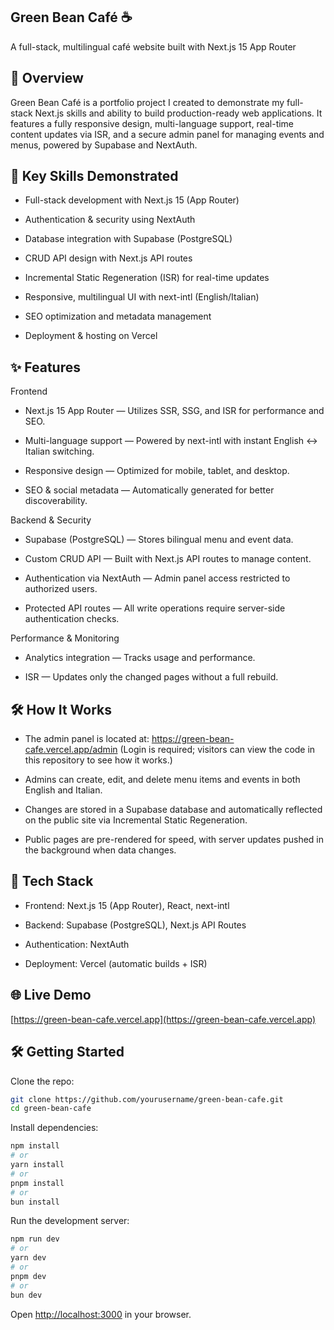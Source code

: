 ## Green Bean Café ☕
A full-stack, multilingual café website built with Next.js 15 App Router

## 📌 Overview
Green Bean Café is a portfolio project I created to demonstrate my full-stack Next.js skills and ability to build production-ready web applications.
It features a fully responsive design, multi-language support, real-time content updates via ISR, and a secure admin panel for managing events and menus, powered by Supabase and NextAuth.

## 🧩 Key Skills Demonstrated

- Full-stack development with Next.js 15 (App Router)

- Authentication & security using NextAuth

- Database integration with Supabase (PostgreSQL)

- CRUD API design with Next.js API routes

- Incremental Static Regeneration (ISR) for real-time updates

- Responsive, multilingual UI with next-intl (English/Italian)

- SEO optimization and metadata management

- Deployment & hosting on Vercel

## ✨ Features
Frontend
- Next.js 15 App Router — Utilizes SSR, SSG, and ISR for performance and SEO.

- Multi-language support — Powered by next-intl with instant English ↔ Italian switching.

- Responsive design — Optimized for mobile, tablet, and desktop.

- SEO & social metadata — Automatically generated for better discoverability.

Backend & Security
- Supabase (PostgreSQL) — Stores bilingual menu and event data.

- Custom CRUD API — Built with Next.js API routes to manage content.

- Authentication via NextAuth — Admin panel access restricted to authorized users.

- Protected API routes — All write operations require server-side authentication checks.

Performance & Monitoring
- Analytics integration — Tracks usage and performance.

- ISR — Updates only the changed pages without a full rebuild.

## 🛠 How It Works
- The admin panel is located at:
https://green-bean-cafe.vercel.app/admin
(Login is required; visitors can view the code in this repository to see how it works.)

- Admins can create, edit, and delete menu items and events in both English and Italian.

- Changes are stored in a Supabase database and automatically reflected on the public site via Incremental Static Regeneration.

- Public pages are pre-rendered for speed, with server updates pushed in the background when data changes.

## 🚀 Tech Stack
- Frontend: Next.js 15 (App Router), React, next-intl

- Backend: Supabase (PostgreSQL), Next.js API Routes

- Authentication: NextAuth

- Deployment: Vercel (automatic builds + ISR)

## 🌐 Live Demo
[https://green-bean-cafe.vercel.app](https://green-bean-cafe.vercel.app)

## 🛠 Getting Started
Clone the repo:

```bash
git clone https://github.com/yourusername/green-bean-cafe.git
cd green-bean-cafe
```

Install dependencies:

```bash
npm install
# or
yarn install
# or
pnpm install
# or
bun install
```

Run the development server:

```bash
npm run dev
# or
yarn dev
# or
pnpm dev
# or
bun dev
```

Open [http://localhost:3000](http://localhost:3000) in your browser.
